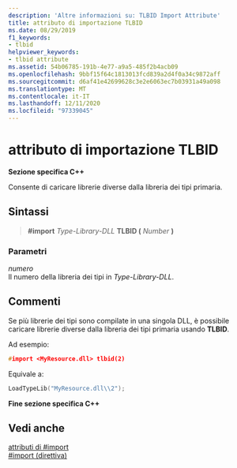 ```yaml
---
description: 'Altre informazioni su: TLBID Import Attribute'
title: attributo di importazione TLBID
ms.date: 08/29/2019
f1_keywords:
- tlbid
helpviewer_keywords:
- tlbid attribute
ms.assetid: 54b06785-191b-4e77-a9a5-485f2b4acb09
ms.openlocfilehash: 9bbf15f64c1813013fcd839a2d4f0a34c9872aff
ms.sourcegitcommit: d6af41e42699628c3e2e6063ec7b03931a49a098
ms.translationtype: MT
ms.contentlocale: it-IT
ms.lasthandoff: 12/11/2020
ms.locfileid: "97339045"
---
```

# <a name="tlbid-import-attribute"></a>attributo di importazione TLBID

**Sezione specifica C++**

Consente di caricare librerie diverse dalla libreria dei tipi primaria.

## <a name="syntax"></a>Sintassi

> **#import** *Type-Library-DLL* **TLBID (** *Number* **)**

### <a name="parameters"></a>Parametri

*numero*\
Il numero della libreria dei tipi in *Type-Library-DLL*.

## <a name="remarks"></a>Commenti

Se più librerie dei tipi sono compilate in una singola DLL, è possibile caricare librerie diverse dalla libreria dei tipi primaria usando **TLBID**.

Ad esempio:

```cpp
#import <MyResource.dll> tlbid(2)
```

Equivale a:

```cpp
LoadTypeLib("MyResource.dll\\2");
```

**Fine sezione specifica C++**

## <a name="see-also"></a>Vedi anche

[attributi di #import](../preprocessor/hash-import-attributes-cpp.md)\
[#import (direttiva)](../preprocessor/hash-import-directive-cpp.md)
